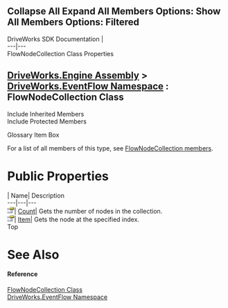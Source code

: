 Collapse All Expand All Members Options: Show All  Members Options: Filtered   
---  
DriveWorks SDK Documentation  |   
---|---  
FlowNodeCollection Class Properties   
  
[DriveWorks.Engine Assembly](topic2156.md) > [DriveWorks.EventFlow Namespace](topic6871.md) : FlowNodeCollection Class  
---  
  
Include Inherited Members    
Include Protected Members    


Glossary Item Box

For a list of all members of this type, see [FlowNodeCollection members](topic7012.md).

# Public Properties

| Name| Description  
---|---|---  
![Public Property](dotnetimages/publicProperty.gif)| [Count](topic7022.md)| Gets the number of nodes in the collection.   
![Public Property](dotnetimages/publicProperty.gif)| [Item](topic7023.md)| Gets the node at the specified index.   
Top

# See Also

#### Reference

[FlowNodeCollection Class](topic7011.md)   
[DriveWorks.EventFlow Namespace](topic6871.md)


